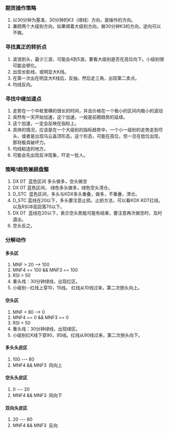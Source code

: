 ### 期货操作策略

1. 以30分钟为基准，30分钟的K3（绿线）方向，是操作的方向。
2. 兼顾两个大级别方向，如果顺着大级别方向，做30分钟K3的方向，逆向可以不做。

### 寻找真正的转折点
1. 波浪到头，最少三波，可能会4到5波。要看大级别是否在高位向下。小级别很可能会顿化。
2. 出现长影线，或明显大K线。
3. 在第一次出在明显大K线后，反抽，然后走三角，出现第二卖点。
4. 均线反向。


### 寻找中继加速点
1. 走势在一个中枢里横的很长的时间，并且价格在一个极小的区间内极小的波动
2. 突然有一天开始加速，这个加速，一般是前期趋势的延续。
3. 这个加速，一定会反映在指标上。
4. 具体的情况，应该是在一个大级别的指标趋势中，一个小一级别的走势走到尽头，或者是出现乌云盖顶形态。这个形态，可能在高位，但一旦在低位出现，那将极具破坏力。
5. 均线粘连的地方。
6. 可能会先出现反冲现象，吓走一批人。

### 策略1趋势兼顾盘整
1. DX DT  蓝色区间 多头做多，空头做空
2. DX DT  蓝色区间， 绿色多头做多，绿色空头清仓。
3. D_STC  蓝色区间，多头与KDX多头重叠，做多，不重叠，清仓。
4. D_STC 蓝线在20以下，多头要注意止损。止损方法，可以看KDX KDT红线，以及RSI冲高回落70以下。
5. DX DT  蓝线在20以下，表示空头势能可能有结束，要注意再次做空时，及时退出。
6. 空头反之。

### 分解动作
#### 多头区
1. MNF > 20 --> 100
2. MNF4 == 100 && MNF3 == 100 
3. RSI > 50
4. 重头戏：30分钟绿线，出现红区。
5. 小级别--红线上穿10，15线。 红线从10线过来，第二次捌头向上。
#### 空头区
1. MNF < 80 --> 0
2. MNF4 == 0 && MNF3 == 0 
3. RSI < 50
4. 重头戏：30分钟绿线，出现绿区。
5. 小级别红K线下穿90，95线。红线从90线过来，第二次捌头向下。
#### 多头头皮区
1. 100 --- 80 
2. MNF4  && MNF3  同向上
#### 空头头皮区
1. 0 --- 20
2. MNF4  && MNF3  同向下
#### 双向头皮区
1. 20 --- 80
2. MNF4  && MNF3  反向



